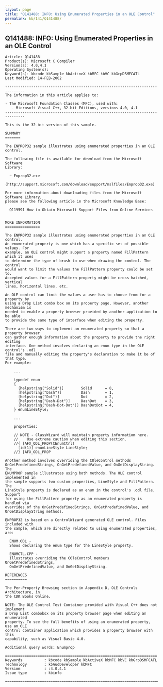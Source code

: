 ```yaml
---
layout: page
title: "Q141488: INFO: Using Enumerated Properties in an OLE Control"
permalink: kb/141/Q141488/
---
```


## Q141488: INFO: Using Enumerated Properties in an OLE Control

	Article: Q141488
	Product(s): Microsoft C Compiler
	Version(s): 4.0,4.1
	Operating System(s): 
	Keyword(s): kbcode kbSample kbActiveX kbMFC kbVC kbGrpDSMFCATL
	Last Modified: 14-FEB-2002
	
	-------------------------------------------------------------------------------
	The information in this article applies to:
	
	- The Microsoft Foundation Classes (MFC), used with:
	   - Microsoft Visual C++, 32-bit Editions, versions 4.0, 4.1 
	-------------------------------------------------------------------------------
	
	This is the 32-bit version of this sample.
	
	SUMMARY
	=======
	
	The ENPROP32 sample illustrates using enumerated properties in an OLE control.
	
	The following file is available for download from the Microsoft Software
	Library:
	
	  ~ Enprop32.exe
	  (http://support.microsoft.com/download/support/mslfiles/Enprop32.exe)
	
	For more information about downloading files from the Microsoft Software Library,
	please see the following article in the Microsoft Knowledge Base:
	
	  Q119591 How to Obtain Microsoft Support Files from Online Services
	
	
	MORE INFORMATION
	================
	
	The ENPROP32 sample illustrates using enumerated properties in an OLE control.
	An enumerated property is one which has a specific set of possible values. For
	example, an OLE control might support a property named FillPattern which it uses
	to determine the type of brush to use when drawing the control. The control
	would want to limit the values the FillPattern property could be set to.
	Accepted values for a FillPattern property might be cross-hatched, vertical
	lines, horizontal lines, etc.
	
	An OLE control can limit the values a user has to choose from for a property by
	using a Drop List combo box on its property page. However, another mechanism is
	needed to enable a property browser provided by another application to be able
	to provide the same type of interface when editing the property.
	
	There are two ways to implement an enumerated property so that a property browser
	can gather enough information about the property to provide the right editing
	interface. One method involves declaring an enum type in the OLE control's .odl
	file and manually editing the property's declaration to make it be of that type.
	For example:
	
	    ...
	
	    typedef enum
	    {
	      [helpstring("Solid")]        Solid      = 0,
	      [helpstring("Dash")]         Dash       = 1,
	      [helpstring("Dot")]          Dot        = 2,
	      [helpstring("Dash-Dot")]     DashDot    = 3,
	      [helpstring("Dash-Dot-Dot")] DashDotDot = 4,
	    } enumLineStyle;
	
	    ...
	
	    properties:
	
	    // NOTE - ClassWizard will maintain property information here.
	    //    Use extreme caution when editing this section.
	    //{ {AFX_ODL_PROP(CEnumCtrl)
	      [id(1)] enumLineStyle LineStyle;
	    //} }AFX_ODL_PROP
	
	Another method involves overriding the COleControl methods
	OnGetPredefinedStrings, OnGetPredefinedValue, and OnGetDisplayString. The
	ENUMPROP sample illustrates using both methods. The OLE control implemented in
	the sample supports two custom properties, LineStyle and FillPattern. The
	LineStyle property is declared as an enum in the control's .odl file. Support
	for using the FillPattern property as an enumerated property is handled via
	overrides of the OnGetPredefinedStrings, OnGetPredefinedValue, and
	OnGetDisplayString methods.
	
	ENPROP32 is based on a ControlWizard generated OLE control. Files included with
	the sample, which are directly related to using enumerated properties, are:
	
	  ENUM.ODL -
	  Shows declaring the enum type for the LineStyle property.
	
	  ENUMCTL.CPP -
	  Illustrates overriding the COleControl members OnGetPredefinedStrings,
	  OnGetPredefinedValue, and OnGetDisplayString.
	
	REFERENCES
	==========
	
	The Per-Property Browsing section in Appendix D, OLE Controls Architecture, in
	the CDK Books Online.
	
	NOTE: The OLE Control Test Container provided with Visual C++ does not implement
	a Drop List combobox on its property browser page when editing an enumerated
	property. To see the full benefits of using an enumerated property, use an OLE
	control container application which provides a property browser with this
	capability, such as Visual Basic 4.0.
	
	Additional query words: Enumprop
	
	======================================================================
	Keywords          : kbcode kbSample kbActiveX kbMFC kbVC kbGrpDSMFCATL 
	Technology        : kbAudDeveloper kbMFC
	Version           : :4.0,4.1
	Issue type        : kbinfo
	
	=============================================================================
	
